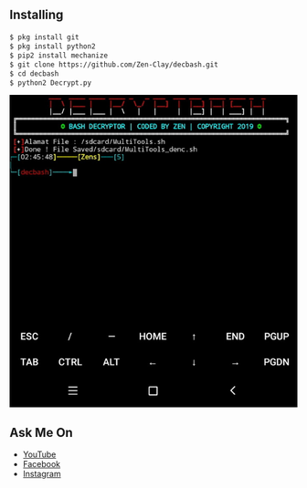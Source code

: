## Installing
```
$ pkg install git
$ pkg install python2
$ pip2 install mechanize
$ git clone https://github.com/Zen-Clay/decbash.git
$ cd decbash
$ python2 Decrypt.py
```

![](20190912_144604-screenshot.jpg)

## Ask Me On
* [YouTube](https://www.youtube.com/channel/UCopf7XF5D5hVyx2TePHl-pw)
* [Facebook](https://www.facebook.com/fatahul.ulum.1)
* [Instagram](https://www.instagram.com/aditiastrom)

